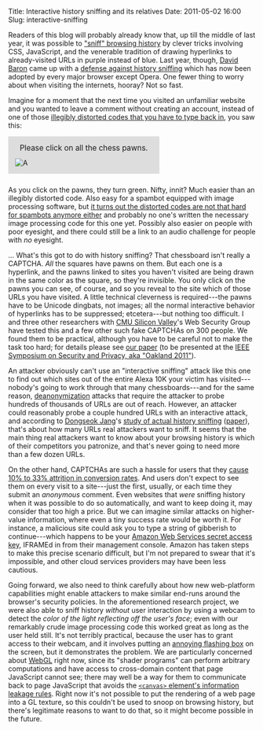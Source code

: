 Title: Interactive history sniffing and its relatives
Date: 2011-05-02 16:00
Slug: interactive-sniffing

Readers of this blog will probably already know that, up till the
middle of last year, it was possible to
["sniff" browsing history][wtikay] by clever tricks involving CSS,
JavaScript, and the venerable tradition of drawing hyperlinks to
already-visited URLs in purple instead of blue.  Last year, though,
[David Baron][] came up with a
[defense against history sniffing][dbaron-defense] which has now been
adopted by every major browser except Opera. One fewer thing to worry
about when visiting the internets, hooray? Not so fast.

Imagine for a moment that the next time you visited an unfamiliar
website and you wanted to leave a comment without creating an account,
instead of one of those
[illegibly distorted codes that you have to type back in][captcha],
you saw this:

<div class="aligncenter" style="width:280px; padding: 1em; margin-bottom: 24px; background: #dddddd">
<div style="text-align:center; font-size:1.1em;margin-bottom:12px">
Please click on all the chess pawns.
</div>
<img class="aligncenter" src="chessboard-example.png" alt=A six-by-six
checkerboard grid with chess pawns in random locations.  One of the
pawns is green and has a mouse-cursor arrow pointing to it.">
</div>

As you click on the pawns, they turn green. Nifty, innit? Much easier
than an illegibly distorted code. Also easy for a spambot equipped
with image processing software, but
[it turns out the distorted codes are not that hard for spambots anymore either][captcha-breaking]
and probably no one's written the necessary image processing code for
this one yet.  Possibly also easier on people with poor eyesight, and
there could still be a link to an audio challenge for people with *no*
eyesight.

... What's this got to do with history sniffing? That chessboard isn't
really a CAPTCHA. *All* the squares have pawns on them. But each one
is a hyperlink, and the pawns linked to sites you haven't visited are
being drawn in the same color as the square, so they're invisible. You
only click on the pawns you can see, of course, and so you reveal to
the site which of those URLs you have visited. A little technical
cleverness is required---the pawns have to be Unicode dingbats, not
images; all the normal interactive behavior of hyperlinks has to be
suppressed; etcetera---but nothing too difficult. I and three other
researchers with [CMU Silicon Valley][]'s Web Security Group have
tested this and a few other such fake CAPTCHAs on 300 people. We found
them to be practical, although you have to be careful not to make the
task too hard; for details please see [our paper][] (to be presented
at the
[IEEE Symposium on Security and Privacy, aka "Oakland 2011"][oakland11]).

An attacker obviously can't use an "interactive sniffing" attack like
this one to find out which sites out of the entire Alexa 10K your
victim has visited---nobody's going to work through that many
chessboards---and for the same reason, [deanonymization][] attacks
that require the attacker to probe hundreds of thousands of URLs are
out of reach.  However, an attacker could reasonably probe a couple
hundred URLs with an interactive attack, and according to
[Dongseok Jang][]'s [study of actual history sniffing][jang-forbes]
([paper][jang-paper]), that's about how many URLs real attackers want
to sniff. It seems that the main thing real attackers want to know
about your browsing history is which of their competitors you
patronize, and that's never going to need more than a few dozen URLs.

On the other hand, CAPTCHAs are such a hassle for users that they
[cause 10% to 33% attrition in conversion rates][captcha-conversion]. And
users don't expect to see them on every visit to a site---just the
first, usually, or each time they submit an *anonymous* comment. Even
websites that *were* sniffing history when it was possible to do so
automatically, and want to keep doing it, may consider that too high a
price. But we can imagine similar attacks on higher-value information,
where even a tiny success rate would be worth it. For instance, a
malicious site could ask you to type a string of gibberish to
continue---which happens to be your
[Amazon Web Services secret access key][aws-key], IFRAMEd in from
their management console. Amazon has taken steps to make this precise
scenario difficult, but I'm not prepared to swear that it's
impossible, and other cloud services providers may have been less
cautious.

Going forward, we also need to think carefully about how new
web-platform capabilities might enable attackers to make similar
end-runs around the browser's security policies. In the aforementioned
research project, we were also able to sniff history *without* user
interaction by using a webcam to detect the *color of the light
reflecting off the user's face*; even with our remarkably crude image
processing code this worked great as long as the user held still. It's
not terribly practical, because the user has to grant access to their
webcam, and it involves putting an [annoying flashing box][] on the
screen, but it demonstrates the problem. We are particularly concerned
about [WebGL][] right now, since its "shader programs" can perform
arbitrary computations and have access to cross-domain content that
page JavaScript cannot see; there may well be a way for them to
communicate back to page JavaScript that avoids the
[`<canvas>` element's information leakage rules][canvas-leak]. Right
now it's not possible to put the rendering of a web page into a GL
texture, so this couldn't be used to snoop on browsing history, but
there's legitimate reasons to want to do that, so it might become
possible in the future.

[wtikay]: http://krebsonsecurity.com/2010/12/what-you-should-know-about-history-sniffing/
[David Baron]: http://dbaron.org/
[dbaron-defense]: https://blog.mozilla.org/security/2010/03/31/plugging-the-css-history-leak/
[captcha]: http://www.captcha.net/
[captcha-breaking]: https://acsac.org/2007/papers/70.pdf
[deanonymization]: http://www.darkreading.com/risk/attack-unmasks-user-behind-the-browser/d/d-id/1133010
[Dongseok Jang]: https://cseweb.ucsd.edu/~d1jang/
[jang-forbes]: http://www.forbes.com/sites/kashmirhill/2010/11/30/history-sniffing-how-youporn-checks-what-other-porn-sites-youve-visited-and-ad-networks-test-the-quality-of-their-data/
[jang-paper]: https://cseweb.ucsd.edu/~d1jang/paper/ccs10.pdf
[captcha-conversion]: http://www.90percentofeverything.com/2011/03/25/fk-captcha/
[cache timing]: http://www.sciencedaily.com/releases/2000/12/001208074325.htm
[aws-key]: https://docs.aws.amazon.com/general/latest/gr/aws-security-credentials.html
[CMU Silicon Valley]: https://www.cmu.edu/silicon-valley/
[our paper]: https://hacks.owlfolio.org/pubs/2011-i-still-know.pdf
[oakland11]: http://www.ieee-security.org/TC/SP2011/
[annoying flashing box]: http://www.blog.theteamw.com/2010/01/23/100-things-you-should-know-about-people-22-peripheral-vison-keeping-you-alive-or-channel-surfing/
[WebGL]: https://developer.mozilla.org/en-US/docs/Web/WebGL
[canvas-leak]: https://html.spec.whatwg.org/multipage/scripting.html#security-with-canvas-elements
